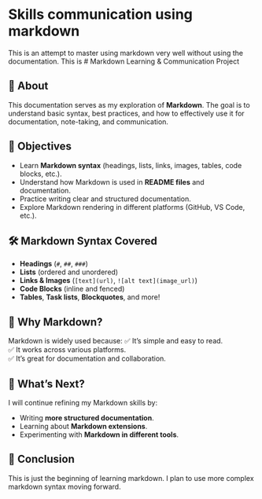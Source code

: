 # Skills communication using markdown 
  This is an attempt to master using markdown very well without using the documentation. This is # Markdown Learning & Communication Project

## 📖 About
This documentation serves as my exploration of __Markdown__. The goal is to understand basic syntax, best practices, and how to effectively use it for documentation, note-taking, and communication.

## 🎯 Objectives
- Learn **Markdown syntax** (headings, lists, links, images, tables, code blocks, etc.).
- Understand how Markdown is used in **README files** and documentation.
- Practice writing clear and structured documentation.
- Explore Markdown rendering in different platforms (GitHub, VS Code, etc.).

## 🛠️ Markdown Syntax Covered
- **Headings** (`#`, `##`, `###`)
- **Lists** (ordered and unordered)
- **Links & Images** (`[text](url)`, `![alt text](image_url)`)
- **Code Blocks** (inline and fenced)
- **Tables**, **Task lists**, **Blockquotes**, and more!

## 🚀 Why Markdown?
Markdown is widely used because:
✅ It’s simple and easy to read.  
✅ It works across various platforms.  
✅ It’s great for documentation and collaboration.

## 📝 What’s Next?
I will continue refining my Markdown skills by:
- Writing **more structured documentation**.
- Learning about **Markdown extensions**.
- Experimenting with **Markdown in different tools**.

## 📌 Conclusion
This is just the beginning of learning markdown. I plan to use more complex markdown syntax moving forward.
